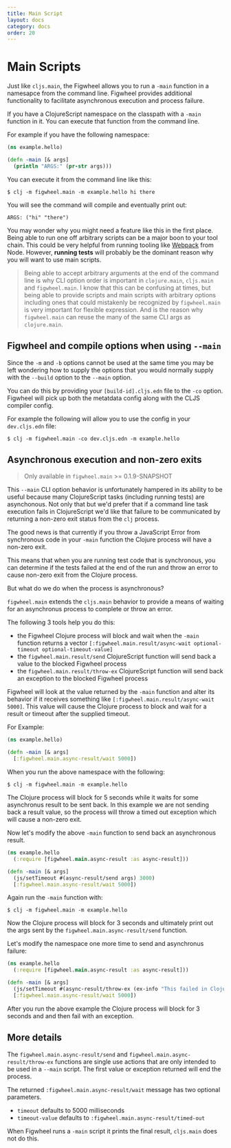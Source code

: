 ```yaml
---
title: Main Script
layout: docs
category: docs
order: 20
---
```


# Main Scripts

<div class="lead-in">Just like <code>cljs.main</code>, the Figwheel allows you to
run a <code>-main</code> function in a namesapce from the command line. Figwheel
provides additional functionality to facilitate asynchronous execution
and process failure.</div>

If you have a ClojureScript namespace on the classpath with a `-main`
function in it. You can execute that function from the command line.

For example if you have the following namespace:

```clojure
(ns example.hello)

(defn -main [& args]
  (println "ARGS:" (pr-str args)))
```

You can execute it from the command line like this:

```shell
$ clj -m figwheel.main -m example.hello hi there
```

You will see the command will compile and eventually print out:

```
ARGS: ("hi" "there")
```

You may wonder why you might need a feature like this in the first
place. Being able to run one off arbitrary scripts can be a major boon
to your tool chain. This could be very helpful from running tooling
like [Webpack](https://webpack.js.org/api/node/) from Node. However,
**running tests** will probably be the dominant reason why you will
want to use main scripts.

> Being able to accept arbitrary arguments at the end of the command
> line is why CLI option order is important in `clojure.main`,
> `cljs.main` and `figwheel.main`. I know that this can be confusing
> at times, but being able to provide scripts and main scripts with
> arbitrary options including ones that could mistakenly be recognized
> by `figwheel.main` is very important for flexible expression. And is
> the reason why `figwheel.main` can reuse the many of the same CLI
> args as `clojure.main`.

## Figwheel and compile options when using `--main`

Since the `-m` and `-b` options cannot be used at the same time you
may be left wondering how to supply the options that you would
normally supply with the `--build` option to the `--main` option.

You can do this by providing your `[build-id].cljs.edn` file to the `-co`
option. Figwheel will pick up both the metatdata config along with the CLJS
compiler config. 

For example the following will allow you to use the config in your
`dev.cljs.edn` file:

```shell
$ clj -m figwheel.main -co dev.cljs.edn -m example.hello
```

## Asynchronous execution and non-zero exits

> Only available in `figwheel.main` >= 0.1.9-SNAPSHOT

This `--main` CLI option behavior is unfortunately hampered in its
ability to be useful because many ClojureScript tasks (including
running tests) are asynchonous. Not only that but we'd prefer that if
a command line task execution fails in ClojureScript we'd like that
failure to be communicated by returning a non-zero exit status from
the `clj` process.

The good news is that currently if you throw a JavaScript Error from
synchronous code in your `-main` function the Clojure process will have
a non-zero exit.

This means that when you are running test code that is synchronous, you
can determine if the tests failed at the end of the run and throw an
error to cause non-zero exit from the Clojure process.

But what do we do when the process is asynchronous?

`figwheel.main` extends the `cljs.main` behavior to provide a means of
waiting for an asynchronus process to complete or throw an error.

The following 3 tools help you do this:

* the Figwheel Clojure process will block and wait when the `-main`
  function returns a vector
  `[:figwheel.main.result/async-wait optional-timeout optional-timeout-value]`
* the `figwheel.main.result/send` ClojureScript function will send
  back a value to the blocked Figwheel process
* the `figwheel.main.result/throw-ex` ClojureScript function will send
  back an exception to the blocked Figwheel process

Figwheel will look at the value returned by the `-main` function and
alter its behavior if it receives something like
`[:figwheel.main.result/async-wait 5000]`. This value will cause the
Clojure process to block and wait for a result or timeout after the
supplied timeout.

For Example:

```clojure
(ns example.hello)

(defn -main [& args]
  [:figwheel.main.async-result/wait 5000])
```

When you run the above namespace with the following:

```shell
$ clj -m figwheel.main -m example.hello
```

The Clojure process will block for 5 seconds while it waits for some
asynchronus result to be sent back. In this example we are not sending
back a result value, so the process will throw a timed out exception
which will cause a non-zero exit.

Now let's modify the above `-main` function to send back an
asynchronous result.

```clojure
(ns example.hello
  (:require [figwheel.main.async-result :as async-result]))

(defn -main [& args]
  (js/setTimeout #(async-result/send args) 3000)
  [:figwheel.main.async-result/wait 5000])
```

Again run the `-main` function with:

```shell
$ clj -m figwheel.main -m example.hello
```

Now the Clojure process will block for 3 seconds and ultimately print
out the args sent by the `figwheel.main.async-result/send` function.

Let's modify the namespace one more time to send and asynchronus
failure:

```clojure
(ns example.hello
  (:require [figwheel.main.async-result :as async-result]))

(defn -main [& args]
  (js/setTimeout #(async-result/throw-ex (ex-info "This failed in ClojureScript!" {}) 3000)
  [:figwheel.main.async-result/wait 5000])
```

After you run the above example the Clojure process will block for 3
seconds and and then fail with an exception.

## More details

The `figwheel.main.async-result/send` and
`figwheel.main.async-result/throw-ex` functions are single use actions
that are only intended to be used in a `--main` script. The first
value or exception returned will end the process.

The returned `:figwheel.main.async-result/wait` message has two
optional parameters.

* `timeout` defaults to 5000 milliseconds
* `timeout-value` defaults to `:figwheel.main.async-result/timed-out`

When Figwheel runs a `-main` script it prints the final result,
`cljs.main` does not do this.











  
